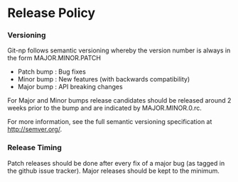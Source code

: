 # Release Policy

### Versioning

Git-np follows semantic versioning whereby the version number is always in the form MAJOR.MINOR.PATCH

- Patch bump : Bug fixes
- Minor bump : New features (with backwards compatibility)
- Major bump : API breaking changes

For Major and Minor bumps release candidates should be released around 2 weeks prior to the bump and are indicated by MAJOR.MINOR.0.rc.

For more information, see the full semantic versioning specification at http://semver.org/.

### Release Timing

Patch releases should be done after every fix of a major bug (as tagged in the github issue tracker). Major releases should be kept to the minimum.